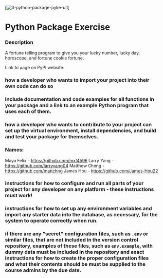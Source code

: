 [![3-python-package-pyke-ult](https://github.com/software-students-spring2025/3-python-package-pyke-ult/blob/main/.github/workflows/test.yml)]

# Python Package Exercise

### Description

A fortune telling program to give you your lucky number, lucky day, horoscope, and fortune cookie fortune.


Link to page on PyPI website: 

### how a developer who wants to import your project into their own code can do so 

### include documentation and code examples for all functions in your package and a link to an example Python program that uses each of them.

### how a developer who wants to contribute to your project can set up the virtual environment, install dependencies, and build and test your package for themselves.

### Names:
Maya Felix - https://github.com/mxf4596
Larry Yang - https://github.com/larryyang04
Matthew Cheng - https://github.com/mattchng
James Hou - https://github.com/James-Hou22


### instructions for how to configure and run all parts of your project for any developer on any platform - these instructions must work!

### instructions for how to set up any environment variables and import any starter data into the database, as necessary, for the system to operate correctly when run.

### if there are any "secret" configuration files, such as `.env` or similar files, that are not included in the version control repository, examples of these files, such as `env.example`, with dummy data must be included in the repository and exact instructions for how to create the proper configuration files and what their contents should be must be supplied to the course admins by the due date.
